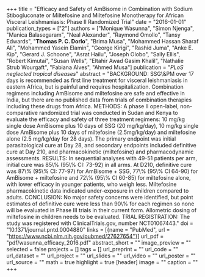 +++
title = "Efficacy and Safety of AmBisome in Combination with Sodium Stibogluconate or Miltefosine and Miltefosine Monotherapy for African Visceral Leishmaniasis: Phase II Randomized Trial"
date = "2016-01-01"
publication_types = ["2"]
authors = ["Monique Wasunna", "Simon Njenga", "Manica Balasegaram", "Neal Alexander", "Raymond Omollo", "Tansy Edwards", "**Thomas P. C. Dorlo**", "Brima Musa", "Mohammed Hassan Sharaf Ali", "Mohammed Yasein Elamin", "George Kirigi", "Rashid Juma", "Anke E. Kip", "Gerard J. Schoone", "Asrat Hailu", "Joseph Olobo", "Sally Ellis", "Robert Kimutai", "Susan Wells", "Eltahir Awad Gasim Khalil", "Nathalie Strub Wourgaft", "Fabiana Alves", "Ahmed Musa"]
publication = "_PLoS neglected tropical diseases_"
abstract = "BACKGROUND: SSG\\&PM over 17 days is recommended as first line treatment for visceral leishmaniasis in eastern Africa, but is painful and requires hospitalization. Combination regimens including AmBisome and miltefosine are safe and effective in India, but there are no published data from trials of combination therapies including these drugs from Africa. METHODS: A phase II open-label, non-comparative randomized trial was conducted in Sudan and Kenya to evaluate the efficacy and safety of three treatment regimens: 10 mg/kg single dose AmBisome plus 10 days of SSG (20 mg/kg/day), 10 mg/kg single dose AmBisome plus 10 days of miltefosine (2.5mg/kg/day) and miltefosine alone (2.5 mg/kg/day for 28 days). The primary endpoint was initial parasitological cure at Day 28, and secondary endpoints included definitive cure at Day 210, and pharmacokinetic (miltefosine) and pharmacodynamic assessments. RESULTS: In sequential analyses with 49-51 patients per arm, initial cure was 85\\% (95\\% CI: 73-92) in all arms. At D210, definitive cure was 87\\% (95\\% CI: 77-97) for AmBisome + SSG, 77\\% (95\\% CI 64-90) for AmBisome + miltefosine and 72\\% (95\\% CI 60-85) for miltefosine alone, with lower efficacy in younger patients, who weigh less. Miltefosine pharmacokinetic data indicated under-exposure in children compared to adults. CONCLUSION: No major safety concerns were identified, but point estimates of definitive cure were less than 90\\% for each regimen so none will be evaluated in Phase III trials in their current form. Allometric dosing of miltefosine in children needs to be evaluated. TRIAL REGISTRATION: The study was registered with ClinicalTrials.gov, number NCT01067443."
doi = "10.1371/journal.pntd.0004880"
links = [{name = "PubMed", url = "https://www.ncbi.nlm.nih.gov/pubmed/27627654"}]
url_pdf = "pdf/wasunna_efficacy_2016.pdf"
abstract_short = ""
image_preview = ""
selected = false
projects = []
tags = []
url_preprint = ""
url_code = ""
url_dataset = ""
url_project = ""
url_slides = ""
url_video = ""
url_poster = ""
url_source = ""
math = true
highlight = true
[header]
image = ""
caption = ""
+++
